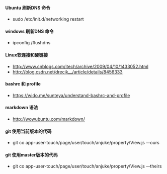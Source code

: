 #### Ubuntu 刷新DNS 命令
  * sudo /etc/init.d/networking restart
 
 
#### windows 刷新DNS 命令
  * ipconfig /flushdns


#### Linux软连接和硬链接
  * http://www.cnblogs.com/itech/archive/2009/04/10/1433052.html
  * http://blog.csdn.net/drecik__/article/details/8456333
  

#### bashrc 和 profile
  * https://wido.me/sunteya/understand-bashrc-and-profile

#### markdown 语法
  * http://wowubuntu.com/markdown/

#### git 使用当前版本的代码
  * git co app-user-touch/page/user/touch/anjuke/property/View.js --ours
  
#### git 使用master版本的代码
  * git co app-user-touch/page/user/touch/anjuke/property/View.js --theirs
